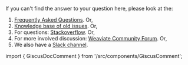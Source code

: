 If you can't find the answer to your question here, please look at the:

1. [Frequently Asked Questions](/developers/weaviate/more-resources/faq). Or,
1. [Knowledge base of old issues](https://github.com/weaviate/weaviate/issues?utf8=%E2%9C%93&q=label%3Abug). Or,
1. For questions: [Stackoverflow](https://stackoverflow.com/questions/tagged/weaviate). Or,
1. For more involved discussion: [Weaviate Community Forum](https://forum.weaviate.io/). Or,
1. We also have a [Slack channel](https://weaviate.io/slack).

import { GiscusDocComment } from '/src/components/GiscusComment';

<GiscusDocComment />
